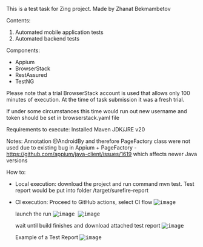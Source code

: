 This is a test task for Zing project.
Made by Zhanat Bekmambetov

Contents:
1) Automated mobile application tests
2) Automated backend tests

Components:
 - Appium
 - BrowserStack
 - RestAssured
 - TestNG

Please note that a trial BrowserStack account is used that allows only 100 minutes of execution.
At the time of task submission it was a fresh trial.

If under some circumstances this time would run out new username and token should be set in browserstack.yaml file

Requirements to execute:
 Installed Maven
 JDK/JRE v20

Notes:
Annotation @AndroidBy and therefore PageFactory class were not used due to existing bug in Appium + PageFactory - https://github.com/appium/java-client/issues/1619 which affects newer Java versions

How to:
 - Local execution: download the project and run command mvn test. Test report would be put into folder /target/surefire-report
 - CI execution: Proceed to GitHub actions,
   select CI flow
   <kbd> ![image](https://github.com/elven1289/ZingTestTask/assets/8339456/43cbfc0b-975e-461b-885a-b865130abc26) </kbd>
   
   launch the run
   <kbd> ![image](https://github.com/elven1289/ZingTestTask/assets/8339456/3fa659a9-93a0-4a2f-8b00-ec8b943c9e2a) </kbd>
   <kbd> ![image](https://github.com/elven1289/ZingTestTask/assets/8339456/a5eb0950-7245-4339-9659-3b41cbeba507) </kbd>

   wait until build finishes and download attached test report
   <kbd> ![image](https://github.com/elven1289/ZingTestTask/assets/8339456/7383f3bf-2980-40e8-bad9-2eea17e11f57) </kbd>

   Example of a Test Report
   <kbd> ![image](https://github.com/elven1289/ZingTestTask/assets/8339456/503d3f2f-1a4a-495e-a552-2f8cdfc3da50) </kbd>






 
